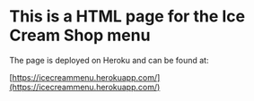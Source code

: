 # This is a HTML page for the Ice Cream Shop menu

The page is deployed on Heroku and can be found at:

[https://icecreammenu.herokuapp.com/](https://icecreammenu.herokuapp.com/)


